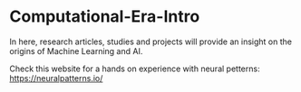 # Computational-Era-Intro
In here, research articles, studies and projects will provide an insight on the origins of Machine Learning and AI.

Check this website for a hands on experience with neural petterns: https://neuralpatterns.io/ 

